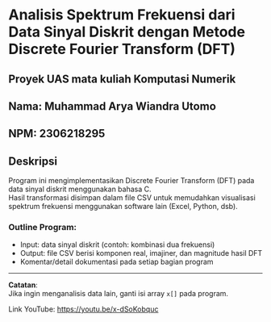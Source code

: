 # Analisis Spektrum Frekuensi dari Data Sinyal Diskrit dengan Metode Discrete Fourier Transform (DFT)
## Proyek UAS mata kuliah Komputasi Numerik

## Nama: Muhammad Arya Wiandra Utomo
## NPM: 2306218295

## Deskripsi
Program ini mengimplementasikan Discrete Fourier Transform (DFT) pada data sinyal diskrit menggunakan bahasa C.  
Hasil transformasi disimpan dalam file CSV untuk memudahkan visualisasi spektrum frekuensi menggunakan software lain (Excel, Python, dsb).

### Outline Program:
- Input: data sinyal diskrit (contoh: kombinasi dua frekuensi)
- Output: file CSV berisi komponen real, imajiner, dan magnitude hasil DFT
- Komentar/detail dokumentasi pada setiap bagian program

---

**Catatan**:  
Jika ingin menganalisis data lain, ganti isi array `x[]` pada program.

Link YouTube: https://youtu.be/x-dSoKobquc
